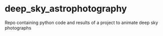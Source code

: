 # deep_sky_astrophotography
Repo containing python code and results of a project to animate deep sky photographs
